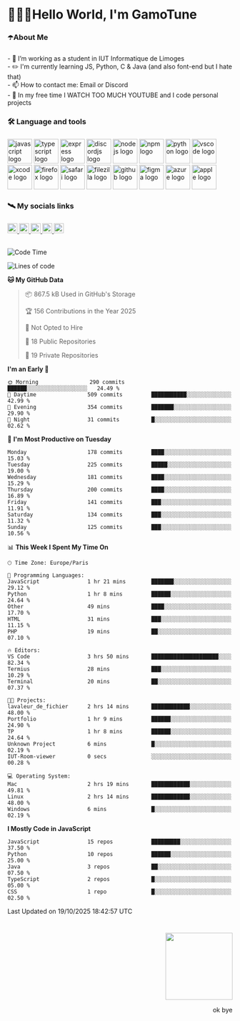 <h1 align="left">🧑🏻‍💻Hello World, I'm GamoTune</h1>

###

<h3 align="left">☂️About Me</h3>

###

<p align="left">- 🍎 I’m working as a student in IUT Informatique de Limoges<br>- ✏️ I'm currently learning JS, Python, C & Java (and also font-end but I hate that)<br>- 📫 How to contact me: Email or  Discord<br>- 🗿 In my free time I WATCH TOO MUCH YOUTUBE and I code personal projects</p>

###

<h3 align="left">🛠 Language and tools</h3>

###

<div align="left">
  <img src="https://cdn.jsdelivr.net/gh/devicons/devicon/icons/javascript/javascript-plain.svg" height="55" alt="javascript logo" />
  <img src="https://cdn.jsdelivr.net/gh/devicons/devicon/icons/typescript/typescript-plain.svg" height="55" alt="typescript logo" />
  <img src="https://cdn.jsdelivr.net/gh/devicons/devicon/icons/express/express-original-wordmark.svg" height="55" alt="express logo" />
  <img src="https://cdn.jsdelivr.net/gh/devicons/devicon/icons/discordjs/discordjs-original.svg" height="55" alt="discordjs logo" />
  <img src="https://cdn.jsdelivr.net/gh/devicons/devicon/icons/nodejs/nodejs-original-wordmark.svg" height="55" alt="nodejs logo" />
  <img src="https://cdn.jsdelivr.net/gh/devicons/devicon/icons/npm/npm-original-wordmark.svg" height="55" alt="npm logo" />
  <img src="https://cdn.jsdelivr.net/gh/devicons/devicon/icons/python/python-original.svg" height="55" alt="python logo" />
  <img src="https://cdn.jsdelivr.net/gh/devicons/devicon/icons/vscode/vscode-original.svg" height="55" alt="vscode logo" />
  <img src="https://cdn.jsdelivr.net/gh/devicons/devicon/icons/xcode/xcode-original.svg" height="55" alt="xcode logo" />
  <img src="https://cdn.jsdelivr.net/gh/devicons/devicon/icons/firefox/firefox-original.svg" height="55" alt="firefox logo" />
  <img src="https://cdn.jsdelivr.net/gh/devicons/devicon/icons/safari/safari-original.svg" height="55" alt="safari logo" />
  <img src="https://cdn.jsdelivr.net/gh/devicons/devicon/icons/filezilla/filezilla-plain.svg" height="55" alt="filezilla logo" />
  <img src="https://cdn.jsdelivr.net/gh/devicons/devicon/icons/github/github-original.svg" height="55" alt="github logo" />
  <img src="https://cdn.jsdelivr.net/gh/devicons/devicon/icons/figma/figma-original.svg" height="55" alt="figma logo" />
  <img src="https://cdn.jsdelivr.net/gh/devicons/devicon/icons/azure/azure-original.svg" height="55" alt="azure logo" />
  <img src="https://cdn.jsdelivr.net/gh/devicons/devicon/icons/apple/apple-original.svg" height="55" alt="apple logo" />
</div>

###

<h3 align="left">🛰️ My socials links</h3>

###

<div align="left">
  <a href="https://www.youtube.com/@gamotune" target="_blank">
    <img src="https://img.shields.io/static/v1?message=Youtube&logo=youtube&label=GamoTune&color=FF0000&logoColor=white&labelColor=&style=for-the-badge" height="22" alt="youtube logo" />
  </a>
  <a href="https://www.instagram.com/gamotune/profilecard/?igsh=MTAweGVjc2piOXR1NQ==" target="_blank">
    <img src="https://img.shields.io/static/v1?message=Instagram&logo=instagram&label=Arthur%20%7C%7C%20Gamo&color=E4405F&logoColor=white&labelColor=&style=for-the-badge" height="22" alt="instagram logo" />
  </a>
  <a href="https://www.twitch.tv/gam0tune" target="_blank">
    <img src="https://img.shields.io/static/v1?message=Twitch&logo=twitch&label=GamoTune&color=9146FF&logoColor=white&labelColor=&style=for-the-badge" height="22" alt="twitch logo" />
  </a>
  <a href="http://discord.com/users/429319137710440449" target="_blank">
    <img src="https://img.shields.io/static/v1?message=Discord&logo=discord&label=GamoTune&color=7289DA&logoColor=white&labelColor=&style=for-the-badge" height="22" alt="discord logo" />
  </a>
  <a href="https://www.linkedin.com/in/arthur-labregere-106266312/" target="_blank">
    <img src="https://img.shields.io/static/v1?message=LinkedIn&logo=linkedin&label=Arthur%20Labregere&color=0077B5&logoColor=white&labelColor=&style=for-the-badge" height="22" alt="linkedin logo" />
  </a>
</div>

<br clear="both">

<!--START_SECTION:waka-->
![Code Time](http://img.shields.io/badge/Code%20Time-604%20hrs%2044%20mins-blue)

![Lines of code](https://img.shields.io/badge/From%20Hello%20World%20I%27ve%20Written-26.6%20million%20lines%20of%20code-blue)

**🐱 My GitHub Data** 

> 📦 867.5 kB Used in GitHub's Storage 
 > 
> 🏆 156 Contributions in the Year 2025
 > 
> 🚫 Not Opted to Hire
 > 
> 📜 18 Public Repositories 
 > 
> 🔑 19 Private Repositories 
 > 
**I'm an Early 🐤** 

```text
🌞 Morning                290 commits         ██████░░░░░░░░░░░░░░░░░░░   24.49 % 
🌆 Daytime                509 commits         ███████████░░░░░░░░░░░░░░   42.99 % 
🌃 Evening                354 commits         ███████░░░░░░░░░░░░░░░░░░   29.90 % 
🌙 Night                  31 commits          █░░░░░░░░░░░░░░░░░░░░░░░░   02.62 % 
```
📅 **I'm Most Productive on Tuesday** 

```text
Monday                   178 commits         ████░░░░░░░░░░░░░░░░░░░░░   15.03 % 
Tuesday                  225 commits         █████░░░░░░░░░░░░░░░░░░░░   19.00 % 
Wednesday                181 commits         ████░░░░░░░░░░░░░░░░░░░░░   15.29 % 
Thursday                 200 commits         ████░░░░░░░░░░░░░░░░░░░░░   16.89 % 
Friday                   141 commits         ███░░░░░░░░░░░░░░░░░░░░░░   11.91 % 
Saturday                 134 commits         ███░░░░░░░░░░░░░░░░░░░░░░   11.32 % 
Sunday                   125 commits         ███░░░░░░░░░░░░░░░░░░░░░░   10.56 % 
```


📊 **This Week I Spent My Time On** 

```text
🕑︎ Time Zone: Europe/Paris

💬 Programming Languages: 
JavaScript               1 hr 21 mins        ███████░░░░░░░░░░░░░░░░░░   29.12 % 
Python                   1 hr 8 mins         ██████░░░░░░░░░░░░░░░░░░░   24.64 % 
Other                    49 mins             ████░░░░░░░░░░░░░░░░░░░░░   17.70 % 
HTML                     31 mins             ███░░░░░░░░░░░░░░░░░░░░░░   11.15 % 
PHP                      19 mins             ██░░░░░░░░░░░░░░░░░░░░░░░   07.10 % 

🔥 Editors: 
VS Code                  3 hrs 50 mins       █████████████████████░░░░   82.34 % 
Termius                  28 mins             ███░░░░░░░░░░░░░░░░░░░░░░   10.29 % 
Terminal                 20 mins             ██░░░░░░░░░░░░░░░░░░░░░░░   07.37 % 

🐱‍💻 Projects: 
lavaleur_de_fichier      2 hrs 14 mins       ████████████░░░░░░░░░░░░░   48.00 % 
Portfolio                1 hr 9 mins         ██████░░░░░░░░░░░░░░░░░░░   24.90 % 
TP                       1 hr 8 mins         ██████░░░░░░░░░░░░░░░░░░░   24.64 % 
Unknown Project          6 mins              █░░░░░░░░░░░░░░░░░░░░░░░░   02.19 % 
IUT-Room-viewer          0 secs              ░░░░░░░░░░░░░░░░░░░░░░░░░   00.28 % 

💻 Operating System: 
Mac                      2 hrs 19 mins       ████████████░░░░░░░░░░░░░   49.81 % 
Linux                    2 hrs 14 mins       ████████████░░░░░░░░░░░░░   48.00 % 
Windows                  6 mins              █░░░░░░░░░░░░░░░░░░░░░░░░   02.19 % 
```

**I Mostly Code in JavaScript** 

```text
JavaScript               15 repos            █████████░░░░░░░░░░░░░░░░   37.50 % 
Python                   10 repos            ██████░░░░░░░░░░░░░░░░░░░   25.00 % 
Java                     3 repos             ██░░░░░░░░░░░░░░░░░░░░░░░   07.50 % 
TypeScript               2 repos             █░░░░░░░░░░░░░░░░░░░░░░░░   05.00 % 
CSS                      1 repo              █░░░░░░░░░░░░░░░░░░░░░░░░   02.50 % 
```




 Last Updated on 19/10/2025 18:42:57 UTC
<!--END_SECTION:waka-->

<!--START_SECTION:SHOW_PROJECTS-->
<!--END_SECTION:SHOW_PROJECTS-->

<!--START_SECTION:SHOW_LINES_OF_CODE-->
<!--END_SECTION:SHOW_LINES_OF_CODE-->

<!--START_SECTION:SHOW_TOTAL_CODE_TIME-->
<!--END_SECTION:SHOW_TOTAL_CODE_TIME-->

<!--START_SECTION:SHOW_COMMIT-->
<!--END_SECTION:SHOW_COMMIT-->

<!--START_SECTION:SHOW_DAYS_OF_WEEK-->
<!--END_SECTION:SHOW_DAYS_OF_WEEK-->

<!--START_SECTION:SHOW_LANGUAGE-->
<!--END_SECTION:SHOW_LANGUAGE-->

<!--START_SECTION:SHOW_PROFILE_VIEWS-->
<!--END_SECTION:SHOW_PROFILE_VIEWS-->

###

<br clear="both">

<img align="right" width="150" height="150" src="https://media1.tenor.com/m/hZrhcdzuB5EAAAAC/moai.gif" />

###

<br clear="both">

<p align="right">ok bye</p>

###
